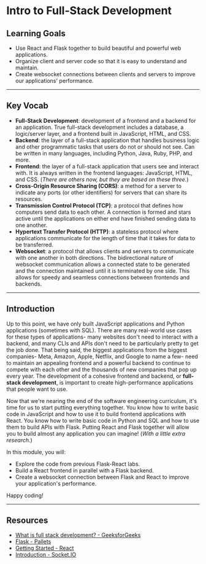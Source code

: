 # Intro to Full-Stack Development

## Learning Goals

- Use React and Flask together to build beautiful and powerful web applications.
- Organize client and server code so that it is easy to understand and maintain.
- Create websocket connections between clients and servers to improve our
  applications' performance.

***

## Key Vocab

- **Full-Stack Development**: development of a frontend and a backend for an
  application. True full-stack development includes a database, a logic/server
  layer, and a frontend built in JavaScript, HTML, and CSS.
- **Backend**: the layer of a full-stack application that handles business logic
  and other programmatic tasks that users do not or should not see. Can be
  written in many languages, including Python, Java, Ruby, PHP, and more.
- **Frontend**: the layer of a full-stack application that users see and
  interact with. It is always written in the frontend languages: JavaScript,
  HTML, and CSS. (_There are others now, but they are based on these three._)
- **Cross-Origin Resource Sharing (CORS)**: a method for a server to indicate
  any ports (or other identifiers) for servers that can share its resources.
- **Transmission Control Protocol (TCP)**: a protocol that defines how computers
  send data to each other. A connection is formed and stars active until the
  applications on either end have finished sending data to one another.
- **Hypertext Transfer Protocol (HTTP)**: a stateless protocol where
  applications communicate for the length of time that it takes for data to be
  transferred.
- **Websocket**: a protocol that allows clients and servers to communicate with
  one another in both directions. The bidirectional nature of websocket
  communication allows a connected state to be generated and the connection
  maintained until it is terminated by one side. This allows for speedy and
  seamless connections between frontends and backends.

***

## Introduction

Up to this point, we have only built JavaScript applications and Python
applications (sometimes with SQL). There are many real-world use cases for these
types of applications- many websites don't need to interact with a backend, and
many CLIs and APIs don't need to be particularly pretty to get the job done.
That being said, the biggest applications from the biggest companies- Meta,
Amazon, Apple, Netflix, and Google to name a few- need to maintain an appealing
frontend and a powerful backend to continue to compete with each other and the
thousands of new companies that pop up every year. The development of a cohesive
frontend and backend, or **full-stack development**, is important to create
high-performance applications that people want to use.

Now that we're nearing the end of the software engineering curriculum, it's time
for us to start putting everything together. You know how to write basic code in
JavaScript and how to use it to build frontend applications with React. You know
how to write basic code in Python and SQL and how to use them to build APIs with
Flask. Putting React and Flask together will allow you to build almost any
application you can imagine! (_With a little extra research._)

In this module, you will:

- Explore the code from previous Flask-React labs.
- Build a React frontend in parallel with a Flask backend.
- Create a websocket connection between Flask and React to improve your
  application's performance.

Happy coding!

***

## Resources

- [What is full stack development? - GeeksforGeeks](https://www.geeksforgeeks.org/what-is-full-stack-development/)
- [Flask - Pallets](https://flask.palletsprojects.com/en/2.2.x/)
- [Getting Started - React](https://reactjs.org/docs/getting-started.html)
- [Introduction - Socket.IO](https://socket.io/docs/v4/)
